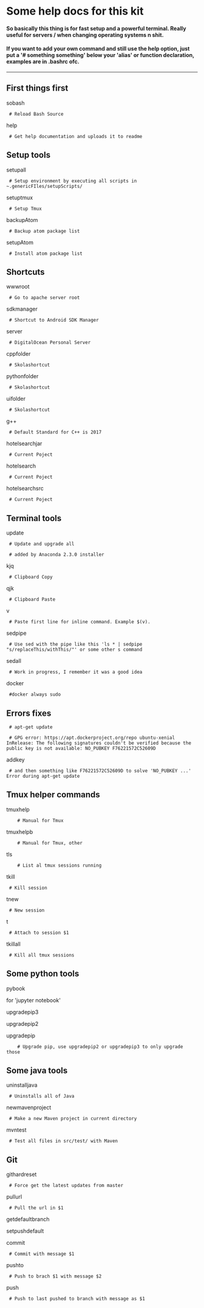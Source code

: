  # Some help docs for this kit

#### So basically this thing is for fast setup and a powerful terminal. Really useful for servers / when changing operating systems n shit.
#### If you want to add your own command and still use the help option, just put a '# something something' below your 'alias' or function declaration, examples are in .bashrc ofc.

---
 ## First things first

  sobash

     # Reload Bash Source

  help

     # Get help documentation and uploads it to readme




 ## Setup tools

  setupall

     # Setup environment by executing all scripts in ~.genericFIles/setupScripts/

  setuptmux

     # Setup Tmux 

 backupAtom

     # Backup atom package list

 setupAtom

     # Install atom package list




 ## Shortcuts

  wwwroot

     # Go to apache server root

  sdkmanager

     # Shortcut to Android SDK Manager

  server

     # DigitalOcean Personal Server

  cppfolder

     # Skolashortcut

  pythonfolder

     # Skolashortcut

  uifolder

     # Skolashortcut

  g++

     # Default Standard for C++ is 2017

  hotelsearchjar

     # Current Poject

  hotelsearch

     # Current Poject

  hotelsearchsrc

     # Current Poject




 ## Terminal tools

  update

     # Update and upgrade all

     # added by Anaconda 2.3.0 installer

  kjq

     # Clipboard Copy

  qjk

     # Clipboard Paste

  v

     # Paste first line for inline command. Example $(v).

  sedpipe

     # Use sed with the pipe like this 'ls * | sedpipe "s/replaceThis/withThis/"' or some other s command

 sedall

     # Work in progress, I remember it was a good idea 

  docker

     #docker always sudo




 ## Errors fixes

     # apt-get update

     # GPG error: https://apt.dockerproject.org/repo ubuntu-xenial InRelease: The following signatures couldn't be verified because the public key is not available: NO_PUBKEY F76221572C52609D

  addkey

     # and then something like F76221572C52609D to solve 'NO_PUBKEY ...' Error during apt-get update




 ## Tmux helper commands

  tmuxhelp

     	# Manual for Tmux

  tmuxhelpb

     	# Manual for Tmux, other

  tls

     	# List al tmux sessions running

 tkill

     # Kill session

 tnew

     # New session

 t

     # Attach to session $1

  tkillall

     # Kill all tmux sessions




 ## Some python tools

  pybook

  for 'jupyter notebook'

  upgradepip3

  upgradepip2

 upgradepip

     	# Upgrade pip, use upgradepip2 or upgradepip3 to only upgrade those




 ## Some java tools

  uninstalljava

     # Uninstalls all of Java

 newmavenproject

     # Make a new Maven project in current directory

  mvntest

     # Test all files in src/test/ with Maven




 ## Git

  githardreset

     # Force get the latest updates from master

 pullurl

     # Pull the url in $1

 getdefaultbranch

 setpushdefault

 commit

     # Commit with message $1

 pushto

     # Push to brach $1 with message $2

 push

     # Push to last pushed to branch with message as $1

